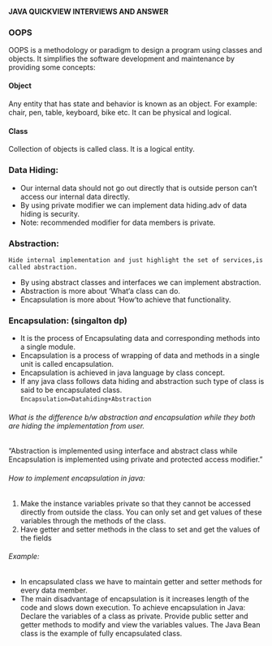 #### JAVA QUICKVIEW INTERVIEWS AND ANSWER 
### OOPS
OOPS is a methodology or paradigm to design a program using classes and objects. It simplifies the software development and maintenance by providing some concepts:

#### Object 
Any entity that has state and behavior is known as an object. For example: chair, pen, table, keyboard, bike etc. It can be physical and logical.
#### Class
Collection of objects is called class. It is a logical entity.

### Data Hiding: 
- Our internal data should not go out directly that is outside person can’t access our internal data directly.
- By using private modifier we can implement data hiding.adv of data hiding is security.
- Note: recommended modifier for data members is private.

### Abstraction: 
	Hide internal implementation and just highlight the set of services,is called abstraction.
-  By using abstract classes and interfaces we can implement abstraction.
 - Abstraction is more about ‘What‘a class can do.
 - Encapsulation is more about ‘How‘to achieve that functionality.


### Encapsulation: (singalton dp)
- It is the process of Encapsulating data and corresponding methods into a single module.
- Encapsulation is a process of wrapping of data and methods in a single unit is called encapsulation.
- Encapsulation is achieved in java language by class concept.
- If any java class follows data hiding and abstraction such type of class is said to be encapsulated class.   
         ```Encapsulation=Datahiding+Abstraction ```

###### What is the difference b/w abstraction and encapsulation while they both are hiding the implementation from user.
“Abstraction is implemented using interface and abstract class while Encapsulation is implemented using private and protected access modifier.”
###### How to implement encapsulation in java:
1) Make the instance variables private so that they cannot be accessed directly from outside the class. You can only set and get values of these variables through the methods of the class.
2) Have getter and setter methods in the class to set and get the values of the fields
###### Example:
- 	In encapsulated class we have to maintain getter and setter methods for every data member.
- The main disadvantage of encapsulation is it increases length of the code and slows down execution.
To achieve encapsulation in Java: Declare the variables of a class as private.
Provide public setter and getter methods to modify and view the variables values. The Java Bean class is the example of fully encapsulated class.
